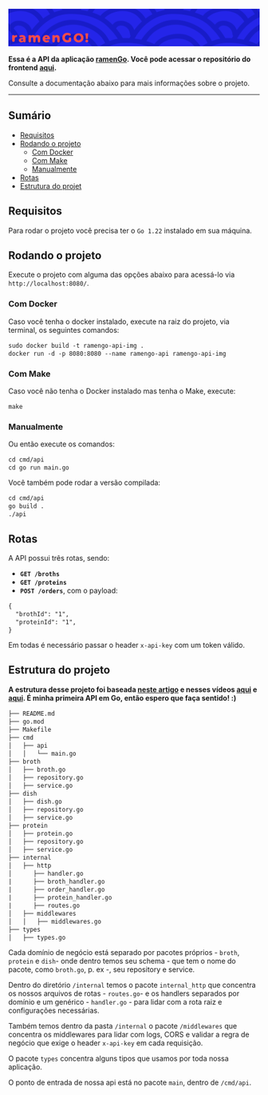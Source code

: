 !["ramenGo logo"](./docs/assets/ramengo_header_azul_readme.png)

**Essa é a API da aplicação [ramenGo](http://34.207.182.179/). Você pode acessar o repositório do frontend [aqui](https://github.com/pinhob/ramengo-front).**

Consulte a documentação abaixo para mais informações sobre o projeto.

---
## Sumário
- [Requisitos](#requisitos)
- [Rodando o projeto](#rodando-o-projeto)
  - [Com Docker](#com-docker)
  - [Com Make](#com-make)
  - [Manualmente](#manualmente)
- [Rotas](#rotas)
- [Estrutura do projet](#estrutura-do-projeto)

## Requisitos
Para rodar o projeto você precisa ter o `Go 1.22` instalado em sua máquina.

## Rodando o projeto

Execute o projeto com alguma das opções abaixo para acessá-lo via `http://localhost:8080/`.

### Com Docker
Caso você tenha o docker instalado, execute na raiz do projeto, via terminal, os seguintes comandos: 
```
sudo docker build -t ramengo-api-img .
docker run -d -p 8080:8080 --name ramengo-api ramengo-api-img
```
### Com Make
Caso você não tenha o Docker instalado mas tenha o Make, execute:
```
make 
```
### Manualmente
Ou então execute os comandos:
```
cd cmd/api
cd go run main.go
```
Você também pode rodar a versão compilada:
```
cd cmd/api
go build .
./api
```
## Rotas
A API possui três rotas, sendo: 
* **`GET /broths`**
* **`GET /proteins`**
* **`POST /orders`**, com o payload: 
```
{
  "brothId": "1",
  "proteinId": "1",
}
```

Em todas é necessário passar o header `x-api-key` com um token válido.

## Estrutura do projeto
**A estrutura desse projeto foi baseada [neste artigo](https://medium.com/inside-picpay/organizando-um-projeto-e-convencionando-nomes-em-go-c18b3fa88ba0) e nesses vídeos [aqui](https://www.youtube.com/watch?v=9BeFJuzg_yw&t=2s&ab_channel=Filhodanuvem) e [aqui](https://www.youtube.com/watch?v=OVwUldzmVOg&ab_channel=Tiago). É minha primeira API em Go, então espero que faça sentido! :)**

```
├── README.md
├── go.mod
├── Makefile
├── cmd
│   ├── api
│   │   └── main.go
├── broth
│   ├── broth.go
│   ├── repository.go
│   ├── service.go
├── dish
│   ├── dish.go
│   ├── repository.go
│   ├── service.go
├── protein
│   ├── protein.go
│   ├── repository.go
│   ├── service.go
├── internal
│   ├── http
│      ├── handler.go
|      ├── broth_handler.go
|      ├── order_handler.go
|      ├── protein_handler.go
|      ├── routes.go
│   ├── middlewares
│   │   ├── middlewares.go
├── types
│   ├── types.go

```

Cada domínio de negócio está separado por pacotes próprios - `broth`, `protein` e `dish`- onde dentro temos seu schema - que tem o nome do pacote, como `broth.go`, p. ex -, seu repository e service.

Dentro do diretório `/internal` temos o pacote `internal_http` que concentra os nossos arquivos de rotas - `routes.go`- e os handlers separados por domínio e um genérico - `handler.go` - para lidar com a rota raiz e configurações necessárias.

Também temos dentro da pasta `/internal` o pacote `/middlewares` que concentra os middlewares para lidar com logs, CORS e validar a regra de negócio que exige o header `x-api-key` em cada requisição.

O pacote `types` concentra alguns tipos que usamos por toda nossa aplicação.

O ponto de entrada de nossa api está no pacote `main`, dentro de `/cmd/api`.


